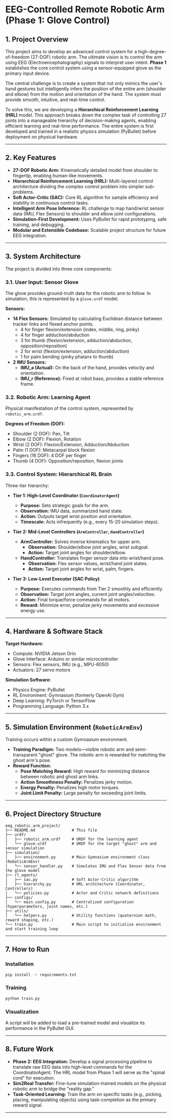# EEG-Controlled Remote Robotic Arm (Phase 1: Glove Control)

## 1. Project Overview

This project aims to develop an advanced control system for a high-degree-of-freedom (27-DOF) robotic arm. The ultimate vision is to control the arm using EEG (Electroencephalography) signals to interpret user intent. **Phase 1** establishes the core control system using a sensor-equipped glove as the primary input device.

The central challenge is to create a system that not only mimics the user's hand gestures but intelligently infers the position of the entire arm (shoulder and elbow) from the motion and orientation of the hand. The system must provide smooth, intuitive, and real-time control.

To solve this, we are developing a **Hierarchical Reinforcement Learning (HRL)** model. This approach breaks down the complex task of controlling 27 joints into a manageable hierarchy of decision-making agents, enabling efficient learning and real-time performance. The entire system is first developed and trained in a realistic physics simulation (PyBullet) before deployment on physical hardware.

---

## 2. Key Features

- **27-DOF Robotic Arm:** Kinematically detailed model from shoulder to fingertip, enabling human-like movements.
- **Hierarchical Reinforcement Learning (HRL):** Multi-layered control architecture dividing the complex control problem into simpler sub-problems.
- **Soft Actor-Critic (SAC):** Core RL algorithm for sample efficiency and stability in continuous control tasks.
- **Intelligent Arm Pose Inference:** RL challenge to map hand/wrist sensor data (IMU, Flex Sensors) to shoulder and elbow joint configurations.
- **Simulation-First Development:** Uses PyBullet for rapid prototyping, safe training, and debugging.
- **Modular and Extensible Codebase:** Scalable project structure for future EEG integration.

---

## 3. System Architecture

The project is divided into three core components:

### 3.1. User Input: Sensor Glove

The glove provides ground-truth data for the robotic arm to follow. In simulation, this is represented by a `glove.urdf` model.

**Sensors:**
- **14 Flex Sensors:** Simulated by calculating Euclidean distance between tracker links and flexed anchor points.
    - 4 for finger flexion/extension (index, middle, ring, pinky)
    - 4 for finger adduction/abduction
    - 3 for thumb (flexion/extension, adduction/abduction, opposition/reposition)
    - 2 for wrist (flexion/extension, adduction/abduction)
    - 1 for palm bending (pinky phalanx to thumb)
- **2 IMU Sensors:**
    - **IMU_a (Actual):** On the back of the hand, provides velocity and orientation.
    - **IMU_r (Reference):** Fixed at robot base, provides a stable reference frame.

### 3.2. Robotic Arm: Learning Agent

Physical manifestation of the control system, represented by `robotic_arm.urdf`.

**Degrees of Freedom (DOF):**
- Shoulder (2 DOF): Pan, Tilt
- Elbow (2 DOF): Flexion, Rotation
- Wrist (2 DOF): Flexion/Extension, Adduction/Abduction
- Palm (1 DOF): Metacarpal block flexion
- Fingers (16 DOF): 4 DOF per finger
- Thumb (4 DOF): Opposition/reposition, flexion joints

### 3.3. Control System: Hierarchical RL Brain

Three-tier hierarchy:

- **Tier 1: High-Level Coordinator (`CoordinatorAgent`)**
    - **Purpose:** Sets strategic goals for the arm.
    - **Observation:** IMU data, summarized hand state.
    - **Action:** Outputs target wrist position and orientation.
    - **Timescale:** Acts infrequently (e.g., every 15-20 simulation steps).

- **Tier 2: Mid-Level Controllers (`ArmController`, `HandController`)**
    - **ArmController:** Solves inverse kinematics for upper arm.
        - **Observation:** Shoulder/elbow joint angles, wrist subgoal.
        - **Action:** Target joint angles for shoulder/elbow.
    - **HandController:** Translates finger sensor data into wrist/hand pose.
        - **Observation:** Flex sensor values, wrist/hand joint states.
        - **Action:** Target joint angles for wrist, palm, fingers.

- **Tier 3: Low-Level Executor (SAC Policy)**
    - **Purpose:** Executes commands from Tier 2 smoothly and efficiently.
    - **Observation:** Target joint angles, current joint angles/velocities.
    - **Action:** Final torque/force commands for all motors.
    - **Reward:** Minimize error, penalize jerky movements and excessive energy use.

---

## 4. Hardware & Software Stack

**Target Hardware:**
- Compute: NVIDIA Jetson Orin
- Glove Interface: Arduino or similar microcontroller
- Sensors: Flex sensors, IMU (e.g., MPU-6050)
- Actuators: 27 servo motors

**Simulation Software:**
- Physics Engine: PyBullet
- RL Environment: Gymnasium (formerly OpenAI Gym)
- Deep Learning: PyTorch or TensorFlow
- Programming Language: Python 3.x

---

## 5. Simulation Environment (`RoboticArmEnv`)

Training occurs within a custom Gymnasium environment.

- **Training Paradigm:** Two models—visible robotic arm and semi-transparent "ghost" glove. The robotic arm is rewarded for matching the ghost arm's pose.
- **Reward Function:**
    - **Pose Matching Reward:** High reward for minimizing distance between robotic and ghost arm links.
    - **Action Smoothness Penalty:** Penalizes jerky motion.
    - **Energy Penalty:** Penalizes high motor torques.
    - **Joint Limit Penalty:** Large penalty for exceeding joint limits.

---

## 6. Project Directory Structure

```
eeg_robotic_arm_project/
├── README.md                # This file
├── urdf/
│   ├── robotic_arm.urdf     # URDF for the learning agent
│   └── glove.urdf           # URDF for the target "ghost" arm and sensor simulation
├── simulation/
│   ├── environment.py       # Main Gymnasium environment class (RoboticArmEnv)
│   └── sensor_handler.py    # Simulates IMU and Flex Sensor data from the glove model
├── rl_agents/
│   ├── sac.py               # Soft Actor-Critic algorithm
│   ├── hierarchy.py         # HRL architecture (Coordinator, Controllers)
│   └── policies.py          # Actor and Critic network definitions
├── configs/
│   └── main_config.py       # Centralized configuration (hyperparameters, joint names, etc.)
├── utils/
│   └── helpers.py           # Utility functions (quaternion math, reward shaping, etc.)
└── train.py                 # Main script to initialize environment and start training loop
```

---

## 7. How to Run

### Installation

```bash
pip install -r requirements.txt
```

### Training

```bash
python train.py
```

### Visualization

A script will be added to load a pre-trained model and visualize its performance in the PyBullet GUI.

---

## 8. Future Work

- **Phase 2: EEG Integration:** Develop a signal processing pipeline to translate raw EEG data into high-level commands for the CoordinatorAgent. The HRL model from Phase 1 will serve as the "spinal cord" for execution.
- **Sim2Real Transfer:** Fine-tune simulation-trained models on the physical robotic arm to bridge the "reality gap."
- **Task-Oriented Learning:** Train the arm on specific tasks (e.g., picking, placing, manipulating objects) using task-completion as the primary reward signal.

---